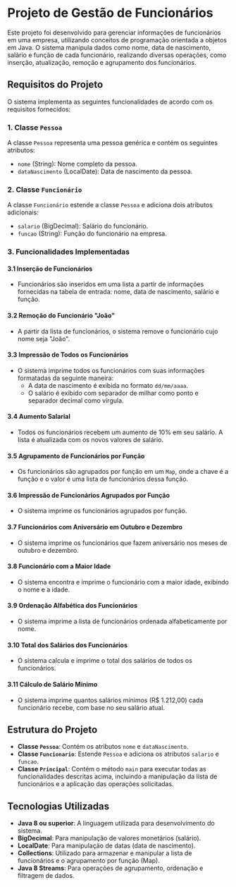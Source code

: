 # Projeto de Gestão de Funcionários

Este projeto foi desenvolvido para gerenciar informações de funcionários em uma empresa, utilizando conceitos de programação orientada a objetos em Java. O sistema manipula dados como nome, data de nascimento, salário e função de cada funcionário, realizando diversas operações, como inserção, atualização, remoção e agrupamento dos funcionários.

## Requisitos do Projeto

O sistema implementa as seguintes funcionalidades de acordo com os requisitos fornecidos:

### 1. Classe `Pessoa`

A classe `Pessoa` representa uma pessoa genérica e contém os seguintes atributos:
- `nome` (String): Nome completo da pessoa.
- `dataNascimento` (LocalDate): Data de nascimento da pessoa.

### 2. Classe `Funcionário`

A classe `Funcionário` estende a classe `Pessoa` e adiciona dois atributos adicionais:
- `salario` (BigDecimal): Salário do funcionário.
- `funcao` (String): Função do funcionário na empresa.

### 3. Funcionalidades Implementadas

#### 3.1 Inserção de Funcionários
- Funcionários são inseridos em uma lista a partir de informações fornecidas na tabela de entrada: nome, data de nascimento, salário e função.

#### 3.2 Remoção do Funcionário "João"
- A partir da lista de funcionários, o sistema remove o funcionário cujo nome seja "João".

#### 3.3 Impressão de Todos os Funcionários
- O sistema imprime todos os funcionários com suas informações formatadas da seguinte maneira:
  - A data de nascimento é exibida no formato `dd/mm/aaaa`.
  - O salário é exibido com separador de milhar como ponto e separador decimal como vírgula.

#### 3.4 Aumento Salarial
- Todos os funcionários recebem um aumento de 10% em seu salário. A lista é atualizada com os novos valores de salário.

#### 3.5 Agrupamento de Funcionários por Função
- Os funcionários são agrupados por função em um `Map`, onde a chave é a função e o valor é uma lista de funcionários dessa função.

#### 3.6 Impressão de Funcionários Agrupados por Função
- O sistema imprime os funcionários agrupados por função.

#### 3.7 Funcionários com Aniversário em Outubro e Dezembro
- O sistema imprime os funcionários que fazem aniversário nos meses de outubro e dezembro.

#### 3.8 Funcionário com a Maior Idade
- O sistema encontra e imprime o funcionário com a maior idade, exibindo o nome e a idade.

#### 3.9 Ordenação Alfabética dos Funcionários
- O sistema imprime a lista de funcionários ordenada alfabeticamente por nome.

#### 3.10 Total dos Salários dos Funcionários
- O sistema calcula e imprime o total dos salários de todos os funcionários.

#### 3.11 Cálculo de Salário Mínimo
- O sistema imprime quantos salários mínimos (R$ 1.212,00) cada funcionário recebe, com base no seu salário atual.

## Estrutura do Projeto

- **Classe `Pessoa`**: Contém os atributos `nome` e `dataNascimento`.
- **Classe `Funcionario`**: Estende `Pessoa` e adiciona os atributos `salario` e `funcao`.
- **Classe `Principal`**: Contém o método `main` para executar todas as funcionalidades descritas acima, incluindo a manipulação da lista de funcionários e a aplicação das operações solicitadas.

## Tecnologias Utilizadas

- **Java 8 ou superior**: A linguagem utilizada para desenvolvimento do sistema.
- **BigDecimal**: Para manipulação de valores monetários (salário).
- **LocalDate**: Para manipulação de datas (data de nascimento).
- **Collections**: Utilizado para armazenar e manipular a lista de funcionários e o agrupamento por função (Map).
- **Java 8 Streams**: Para operações de agrupamento, ordenação e filtragem de dados.


